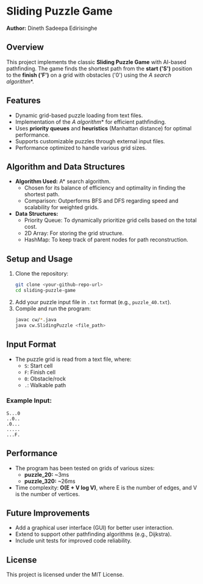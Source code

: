 # Sliding Puzzle Game  
**Author:** Dineth Sadeepa Edirisinghe  

## Overview  
This project implements the classic **Sliding Puzzle Game** with AI-based pathfinding. The game finds the shortest path from the **start ('S')** position to the **finish ('F')** on a grid with obstacles ('0') using the **A* search algorithm**.  

## Features  
- Dynamic grid-based puzzle loading from text files.  
- Implementation of the **A* algorithm** for efficient pathfinding.  
- Uses **priority queues** and **heuristics** (Manhattan distance) for optimal performance.  
- Supports customizable puzzles through external input files.  
- Performance optimized to handle various grid sizes.  

## Algorithm and Data Structures  
- **Algorithm Used:** A* search algorithm.  
  - Chosen for its balance of efficiency and optimality in finding the shortest path.  
  - Comparison: Outperforms BFS and DFS regarding speed and scalability for weighted grids.  
- **Data Structures:**  
  - Priority Queue: To dynamically prioritize grid cells based on the total cost.  
  - 2D Array: For storing the grid structure.  
  - HashMap: To keep track of parent nodes for path reconstruction.  

## Setup and Usage  
1. Clone the repository:  
   ```bash  
   git clone <your-github-repo-url>  
   cd sliding-puzzle-game  
   ```  
2. Add your puzzle input file in `.txt` format (e.g., `puzzle_40.txt`).  
3. Compile and run the program:  
   ```bash  
   javac cw/*.java  
   java cw.SlidingPuzzle <file_path>  
   ```  

## Input Format  
- The puzzle grid is read from a text file, where:  
  - `S`: Start cell  
  - `F`: Finish cell  
  - `0`: Obstacle/rock  
  - `.`: Walkable path  

### Example Input:  
```
S...0  
..0..  
.0...  
.....  
...F.  
```  

## Performance  
- The program has been tested on grids of various sizes:  
  - **puzzle_20:** ~3ms  
  - **puzzle_320:** ~26ms  
- Time complexity: **O(E + V log V)**, where E is the number of edges, and V is the number of vertices.  

## Future Improvements  
- Add a graphical user interface (GUI) for better user interaction.  
- Extend to support other pathfinding algorithms (e.g., Dijkstra).  
- Include unit tests for improved code reliability.  

## License  
This project is licensed under the MIT License. 
